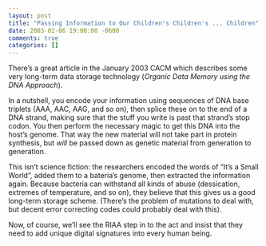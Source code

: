 ```yaml
---
layout: post
title: "Passing Information to Our Children's Children's ... Children"
date: 2003-02-06 19:00:00 -0600
comments: true
categories: []
---
```


There’s a great article in the January 2003 CACM which describes some
very long-term data storage technology (_Organic Data Memory using the
DNA Approach_).


In a nutshell, you encode your information using sequences of DNA base
triplets (AAA, AAC, AAG, and so on), then splice these on to the end
of a DNA strand, making sure that the stuff you write is past that
strand’s stop codon. You then perform the necessary magic to get this
DNA into the host’s genome. That way the new material will not take
part in protein synthesis, but _will_ be passed down as genetic
material from generation to generation.


This isn’t science fiction: the researchers encoded the words of “It’s
a Small World”, added them to a bateria’s genome, then extracted the
information again. Because bacteria can withstand all kinds of abuse
(dessication, extremes of temperature, and so on), they believe that
this gives us a good long-term storage scheme. (There’s the problem of
mutations to deal with, but decent error correcting codes could
probably deal with this).


Now, of course, we’ll see the RIAA step in to the act and insist that
they need to add unique digital signatures into every human being.

